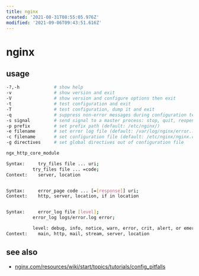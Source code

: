 ```yaml
---
title: nginx
created: '2021-08-31T08:55:05.976Z'
modified: '2021-09-06T09:43:51.616Z'
---
```


# nginx

>

## usage


```sh
-?,-h             # show help
-v                # show version and exit
-V                # show version and configure options then exit
-t                # test configuration and exit
-T                # test configuration, dump it and exit
-q                # suppress non-error messages during configuration testing
-s signal         # send signal to a master process: stop, quit, reopen, reload
-p prefix         # set prefix path (default: /etc/nginx/)
-e filename       # set error log file (default: /var/log/nginx/error.log)
-c filename       # set configuration file (default: /etc/nginx/nginx.conf)
-g directives     # set global directives out of configuration file
```

```sh
ngx_http_core_module

Syntax: 	try_files file ... uri;
          try_files file ... =code;
Context: 	server, location


Syntax: 	error_page code ... [=[response]] uri;
Context: 	http, server, location, if in location


Syntax: 	error_log file [level];
          error_log logs/error.log error;

          level: debug, info, notice, warn, error, crit, alert, or emerg
Context: 	main, http, mail, stream, server, location
```

## see also

- [nginx.com/resources/wiki/start/topics/tutorials/config_pitfalls](https://www.nginx.com/resources/wiki/start/topics/tutorials/config_pitfalls/)
